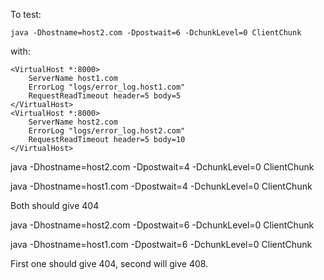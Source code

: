 To test:

```
java -Dhostname=host2.com -Dpostwait=6 -DchunkLevel=0 ClientChunk
```

with:
```
<VirtualHost *:8000>
    ServerName host1.com
    ErrorLog "logs/error_log.host1.com"
    RequestReadTimeout header=5 body=5
</VirtualHost>
<VirtualHost *:8000>
    ServerName host2.com
    ErrorLog "logs/error_log.host2.com"
    RequestReadTimeout header=5 body=10
</VirtualHost>
```

java -Dhostname=host2.com -Dpostwait=4 -DchunkLevel=0 ClientChunk

java -Dhostname=host1.com -Dpostwait=4 -DchunkLevel=0 ClientChunk

Both should give 404

java -Dhostname=host2.com -Dpostwait=6 -DchunkLevel=0 ClientChunk

java -Dhostname=host1.com -Dpostwait=6 -DchunkLevel=0 ClientChunk

First one should give 404, second will give 408.

